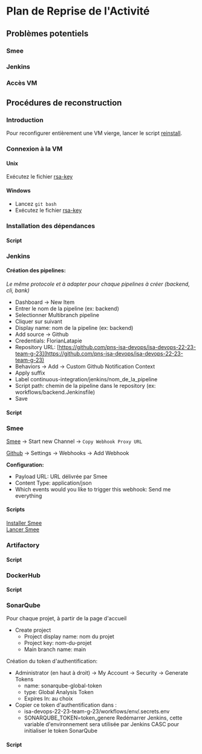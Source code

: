 # Plan de Reprise de l'Activité

## Problèmes potentiels

### Smee

### Jenkins

### Accès VM

## Procédures de reconstruction

### Introduction

Pour reconfigurer entièrement une VM vierge, lancer le script [reinstall](./scripts/reinstall.sh).

### Connexion à la VM

#### Unix

Exécutez le fichier [rsa-key](./user-scripts/rsa-key.sh)

#### Windows

- Lancez `git bash`
- Exécutez le fichier [rsa-key](./user-scripts/rsa-key.sh)

### Installation des dépendances

#### Script

### Jenkins

#### Création des pipelines:
*Le même protocole et à adapter pour chaque pipelines à créer (backend, cli, bank)*

 - Dashboard -> New Item
 - Entrer le nom de la pipeline (ex: backend)
 - Selectionner Multibranch pipeline
 - Cliquer sur suivant
 - Display name: nom de la pipeline (ex: backend)
 - Add source -> Github
 - Credentials: FlorianLatapie
 - Repository URL: [https://github.com/pns-isa-devops/isa-devops-22-23-team-g-23](https://github.com/pns-isa-devops/isa-devops-22-23-team-g-23)
 - Behaviors -> Add -> Custom Github Notification Context
 - Apply suffix
 - Label continuous-integration/jenkins/nom_de_la_pipeline
 - Script path: chemin de la pipeline dans le repository (ex: workflows/backend.Jenkinsfile)
 - Save

#### Script

### Smee
[Smee](https://smee.io) -> Start new Channel -> `Copy Webhook Proxy URL`

[Github](https://github.com/pns-isa-devops/isa-devops-22-23-team-g-23/settings/hooks/) -> Settings -> Webhooks -> Add Webhook  

**Configuration:**

- Payload URL: URL délivrée par Smee
- Content Type: application/json
- Which events would you like to trigger this webhook: Send me everything

#### Scripts
[Installer Smee](./scripts/install-smee.sh)  
[Lancer Smee](./scripts/start-smee.sh)

### Artifactory

#### Script

### DockerHub

#### Script

### SonarQube
Pour chaque projet, à partir de la page d'accueil
 - Create project
    - Project display name: nom du projet
    - Project key: nom-du-projet
    - Main branch name: main

Création du token d'authentification:
 - Administrator (en haut à droit) -> My Account -> Security -> Generate Tokens
    - name: sonarqube-global-token
    - type: Global Analysis Token
    - Expires In: au choix
 - Copier ce token d'authentification dans :
    - isa-devops-22-23-team-g-23/workflows/env/.secrets.env
    - SONARQUBE_TOKEN=token_genere
Redémarrer Jenkins, cette variable d'environnement sera utilisée par Jenkins CASC pour initialiser le token SonarQube

#### Script
